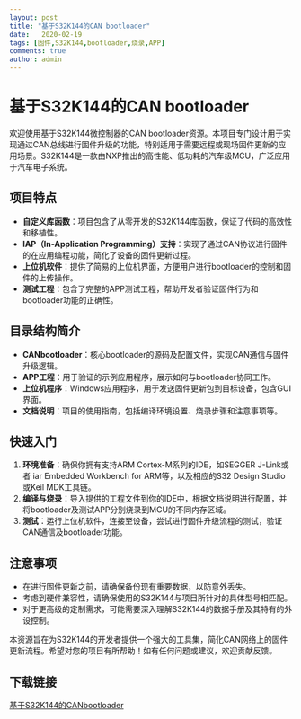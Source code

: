 ```yaml
---
layout: post
title: "基于S32K144的CAN bootloader"
date:   2020-02-19
tags: [固件,S32K144,bootloader,烧录,APP]
comments: true
author: admin
---
```

# 基于S32K144的CAN bootloader

欢迎使用基于S32K144微控制器的CAN bootloader资源。本项目专门设计用于实现通过CAN总线进行固件升级的功能，特别适用于需要远程或现场固件更新的应用场景。S32K144是一款由NXP推出的高性能、低功耗的汽车级MCU，广泛应用于汽车电子系统。

## 项目特点

- **自定义库函数**：项目包含了从零开发的S32K144库函数，保证了代码的高效性和移植性。
- **IAP（In-Application Programming）支持**：实现了通过CAN协议进行固件的在应用编程功能，简化了设备的固件更新过程。
- **上位机软件**：提供了简易的上位机界面，方便用户进行bootloader的控制和固件的上传操作。
- **测试工程**：包含了完整的APP测试工程，帮助开发者验证固件行为和bootloader功能的正确性。

## 目录结构简介

- **CANbootloader**：核心bootloader的源码及配置文件，实现CAN通信与固件升级逻辑。
- **APP工程**：用于验证的示例应用程序，展示如何与bootloader协同工作。
- **上位机程序**：Windows应用程序，用于发送固件更新包到目标设备，包含GUI界面。
- **文档说明**：项目的使用指南，包括编译环境设置、烧录步骤和注意事项等。

## 快速入门

1. **环境准备**：确保你拥有支持ARM Cortex-M系列的IDE，如SEGGER J-Link或者 iar Embedded Workbench for ARM等，以及相应的S32 Design Studio或Keil MDK工具链。
2. **编译与烧录**：导入提供的工程文件到你的IDE中，根据文档说明进行配置，并将bootloader及测试APP分别烧录到MCU的不同内存区域。
3. **测试**：运行上位机软件，连接至设备，尝试进行固件升级流程的测试，验证CAN通信及bootloader功能。

## 注意事项

- 在进行固件更新之前，请确保备份现有重要数据，以防意外丢失。
- 考虑到硬件兼容性，请确保使用的S32K144与项目所针对的具体型号相匹配。
- 对于更高级的定制需求，可能需要深入理解S32K144的数据手册及其特有的外设控制。

本资源旨在为S32K144的开发者提供一个强大的工具集，简化CAN网络上的固件更新流程。希望对您的项目有所帮助！如有任何问题或建议，欢迎贡献反馈。

## 下载链接

[基于S32K144的CANbootloader](https://pan.quark.cn/s/61e4b9eeea00)